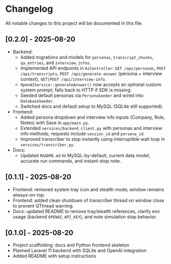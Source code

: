 # Changelog

All notable changes to this project will be documented in this file.

## [0.2.0] - 2025-08-20
- Backend:
  - Added migrations and models for `personas`, `transcript_chunks`, `qa_entries`, and `interview_infos`.
  - Implemented API endpoints in `AiController`: `GET /api/personas`, `POST /api/transcripts`, `POST /api/generate-answer` (persona + interview context), `GET|POST /api/interview-info`.
  - `OpenAIService::generateAnswer()` now accepts an optional custom system prompt; falls back to HTTP if SDK is missing.
  - Seeded default personas via `PersonaSeeder` and wired into `DatabaseSeeder`.
  - Switched docs and default setup to MySQL (SQLite still supported).
- Frontend:
  - Added persona dropdown and interview info inputs (Company, Role, Notes) with Save in `app/main.py`.
  - Extended `services/backend_client.py` with personas and interview info methods; requests include `session_id` and `persona_id`.
  - Improved transcriber to stop instantly using interruptible wait loop in `services/transcriber.py`.
- Docs:
  - Updated `README.md` to MySQL-by-default, current data model, accurate run commands, and instant-stop note.

## [0.1.1] - 2025-08-20
- Frontend: removed system tray icon and stealth mode; window remains always-on-top.
- Frontend: added clean shutdown of transcriber thread on window close to prevent QThread warning.
- Docs: updated README to remove tray/stealth references, clarify env usage (backend `OPENAI_API_KEY`), and note simulation stop behavior.

## [0.1.0] - 2025-08-20
- Project scaffolding: docs and Python frontend skeleton
- Planned Laravel 11 backend with SQLite and OpenAI integration
- Added README with setup instructions
